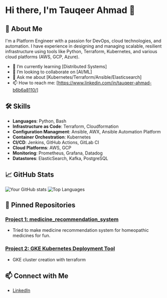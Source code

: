 # Hi there, I'm Tauqeer Ahmad 👋

## 🚀 About Me

I'm a Platform Engineer with a passion for DevOps, cloud technologies, and automation. I have experience in designing and managing scalable, resilient infrastructure using tools like Python, Terraform, Kubernetes, and various cloud platforms (AWS, GCP, Azure).


- 🌱 I’m currently learning [Distributed Systems]
- 👯 I’m looking to collaborate on [AI/ML]
- 💬 Ask me about [Kubernetes/Terraform/Ansible/Elasticsearch]
- 📫 How to reach me: [https://www.linkedin.com/in/tauqeer-ahmad-b6b6a8110/]

## 🛠️ Skills

- **Languages**: Python, Bash
- **Infrastructure as Code**: Terraform, Cloudformation
- **Configuration Managment**: Ansible, AWX, Ansible Automation Platform
- **Container Orchestration**: Kubernetes
- **CI/CD**: Jenkins, GitHub Actions, GitLab CI
- **Cloud Platforms**: AWS, GCP
- **Monitoring**: Prometheus, Grafana, Datadog
- **Datastores**: ElasticSearch, Kafka, PostgreSQL


## 📈 GitHub Stats

![Your GitHub stats](https://github-readme-stats.vercel.app/api?username=iamtahmad1&show_icons=true&theme=radical)
![Top Languages](https://github-readme-stats.vercel.app/api/top-langs/?username=iamtahmad1&layout=compact&theme=radical)

## 📂 Pinned Repositories

### [Project 1: medicine_recommendation_system](https://github.com/iamtahmad1/medicine_recommendation_system)
- Tried to make medicine recommendation system for homeopathic medicines for fun.

### [Project 2: GKE Kubernetes Deployment Tool](https://github.com/iamtahmad1/gke-kubernetes-deployment)
- GKE cluster creation with terraform

## 📫 Connect with Me

- [LinkedIn](https://www.linkedin.com/in/tauqeer-ahmad-b6b6a8110/)

